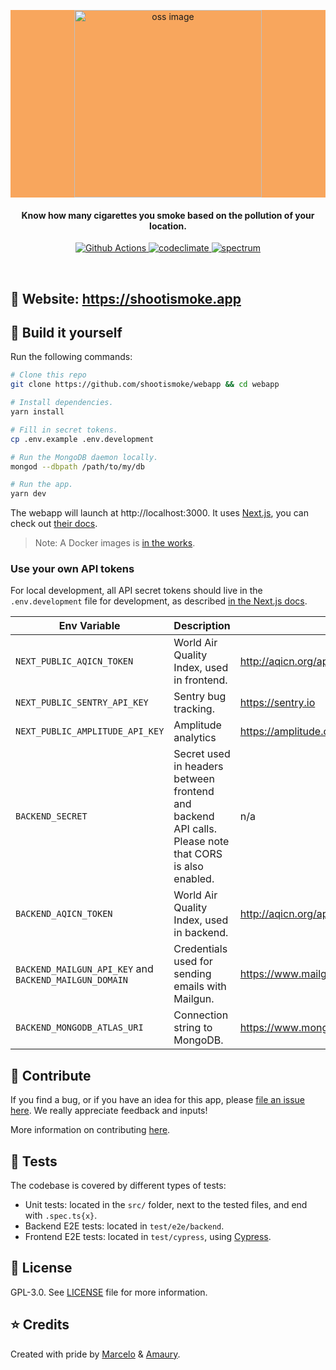 <p align="center" style="background-color: #F8A65D;">
    <img alt="oss image" src="https://shootismoke.app/static/logo_text_2lines-cf697d3ebc27c385cd2f30e1f6a68c51.svg" width="300px">
</p>
<h4 align="center">Know how many cigarettes you smoke based on the pollution of your location.</h4>

<p align="center">
  <a href="https://github.com/shootismoke/webapp/actions">
    <img alt="Github Actions" src="https://github.com/shootismoke/webapp/workflows/CI/badge.svg?branch=master" />
  </a>
  <a href="https://codeclimate.com/github/shootismoke/webapp/maintainability">
    <img alt="codeclimate" src="https://api.codeclimate.com/v1/badges/9fc8ebb000978f14b6d0/maintainability" />
  </a>
  <a href="https://spectrum.chat/shootismoke">
    <img alt="spectrum" src="https://withspectrum.github.io/badge/badge.svg" />
  </a>
</p>

<br />

## :rocket: Website: https://shootismoke.app

## :hammer: Build it yourself

Run the following commands:

```bash
# Clone this repo
git clone https://github.com/shootismoke/webapp && cd webapp

# Install dependencies.
yarn install

# Fill in secret tokens.
cp .env.example .env.development

# Run the MongoDB daemon locally.
mongod --dbpath /path/to/my/db

# Run the app.
yarn dev
```

The webapp will launch at http://localhost:3000. It uses [Next.js](https://nextjs.org/), you can check out [their docs](https://nextjs.org/docs/).

> Note: A Docker images is [in the works](https://github.com/shootismoke/webapp/issues/115).

### Use your own API tokens

For local development, all API secret tokens should live in the `.env.development` file for development, as described [in the Next.js docs](https://nextjs.org/docs/basic-features/environment-variables).

| Env Variable                                           | Description                                                                                           | Url                                 | Comments                                                                                                  |
| ------------------------------------------------------ | ----------------------------------------------------------------------------------------------------- | ----------------------------------- | --------------------------------------------------------------------------------------------------------- |
| `NEXT_PUBLIC_AQICN_TOKEN`                              | World Air Quality Index, used in frontend.                                                            | http://aqicn.org/api                | Required. You can use the public one in `.env.example` for development.                                   |
| `NEXT_PUBLIC_SENTRY_API_KEY`                           | Sentry bug tracking.                                                                                  | https://sentry.io                   | Optional.                                                                                                 |
| `NEXT_PUBLIC_AMPLITUDE_API_KEY`                        | Amplitude analytics                                                                                   | https://amplitude.com               | Optional. Note: we respect [DNT](https://en.wikipedia.org/wiki/Do_Not_Track), and we **never** track PII. |
| `BACKEND_SECRET`                                       | Secret used in headers between frontend and backend API calls. Please note that CORS is also enabled. | n/a                                 | Required. Defaults to `ssshhh!` .                                                                         |
| `BACKEND_AQICN_TOKEN`                                  | World Air Quality Index, used in backend.                                                             | http://aqicn.org/api                | Required. You can use the public one in `.env.example` for development.                                   |
| `BACKEND_MAILGUN_API_KEY` and `BACKEND_MAILGUN_DOMAIN` | Credentials used for sending emails with Mailgun.                                                     | https://www.mailgun.com/            | Optional. Only used in the [script to send emails](./scripts/email.ts).                                   |
| `BACKEND_MONGODB_ATLAS_URI`                            | Connection string to MongoDB.                                                                         | https://www.mongodb.com/cloud/atlas | Required. Defaults to `mongodb://localhost/shootismoke`.                                                  |

## :raising_hand: Contribute

If you find a bug, or if you have an idea for this app, please [file an issue here](https://github.com/shootismoke/webapp/issues). We really appreciate feedback and inputs!

More information on contributing [here](./CONTRIBUTING.md).

## :microscope: Tests

The codebase is covered by different types of tests:

-   Unit tests: located in the `src/` folder, next to the tested files, and end with `.spec.ts{x}`.
-   Backend E2E tests: located in `test/e2e/backend`.
-   Frontend E2E tests: located in `test/cypress`, using [Cypress](https://www.cypress.io).

## :newspaper: License

GPL-3.0. See [LICENSE](./LICENSE) file for more information.

## :star: Credits

Created with pride by [Marcelo](http://www.marcelocoelho.cc) & [Amaury](https://amaurym.com).
